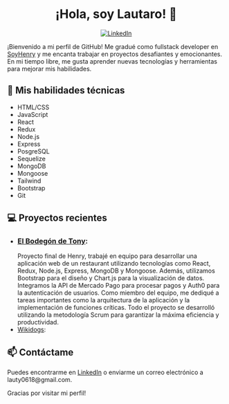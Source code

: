 <h1 align="center">¡Hola, soy Lautaro! 👋</h1>
<p align="center">
  <a href="https://www.linkedin.com/in/lautaro-farias-247"
     target="_blank"><img src="https://img.shields.io/badge/-LinkedIn-blue?style=flat-square&logo=Linkedin&logoColor=white&link=https://www.linkedin.com/in/[Tu nombre]/" alt="LinkedIn"></a>
</p>

<p>¡Bienvenido a mi perfil de GitHub! Me gradué como fullstack developer en <a href="https://www.soyhenry.com/?utm_source=google&utm_medium=cpc&utm_campaign=GADS_SEARCH_ARG_BRAND&utm_content=brand&gclid=CjwKCAjw586hBhBrEiwAQYEnHc-tWj5noyHDxMMI0qEe8l-ZarCmn6qH9ONllBPf8PKfWIaO8AgXHxoCY-4QAvD_BwE"target="_blank">SoyHenry</a> y me encanta trabajar en proyectos desafiantes y emocionantes. En mi tiempo libre, me gusta aprender nuevas tecnologías y herramientas para mejorar mis habilidades.</p>

<h2>🚀 Mis habilidades técnicas</h2>
<ul>
  <li>HTML/CSS</li>
  <li>JavaScript</li>
  <li>React</li>
  <li>Redux</li>
  <li>Node.js</li>
  <li>Express</li>
  <li>PosgreSQL</li>
  <li>Sequelize</li>
  <li>MongoDB</li>
  <li>Mongoose</li>
  <li>Tailwind
  <li>Bootstrap</li>
  <li>Git</li>
</ul>

<h2>💻 Proyectos recientes</h2>
<ul>
  <li><a href="https://el-bodegon-cliente-local.vercel.app/">
    <h3>
    El Bodegón de Tony</a>:
    </h3>
    Proyecto final de Henry, trabajé en equipo para desarrollar una aplicación web de un restaurant utilizando tecnologías como React, Redux, Node.js, Express, MongoDB y Mongoose. Además, utilizamos Bootstrap para el diseño y Chart.js para la visualización de datos. Integramos la API de Mercado Pago para procesar pagos y Auth0 para la autenticación de usuarios. Como miembro del equipo, me dediqué a tareas importantes como la arquitectura de la aplicación y la implementación de funciones críticas.
Todo el proyecto se desarrolló utilizando la metodología Scrum para garantizar la máxima eficiencia y productividad.</li>
  <li><a href="ttps://github.com/LautyFarias247/PI_Dogs_Henry">Wikidogs</a>:</li>
</ul>

<h2>📫 Contáctame</h2>
<p>Puedes encontrarme en <a href="https://www.linkedin.com/in/lautaro-farias-247-">LinkedIn</a> o enviarme un correo electrónico a lauty0618@gmail.com.</p>
<p>Gracias por visitar mi perfil!</p>

